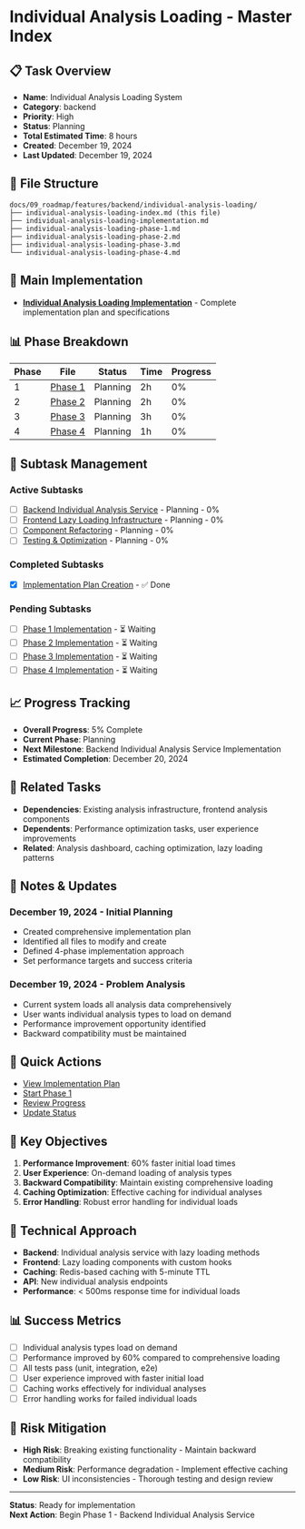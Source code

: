 # Individual Analysis Loading - Master Index

## 📋 Task Overview
- **Name**: Individual Analysis Loading System
- **Category**: backend
- **Priority**: High
- **Status**: Planning
- **Total Estimated Time**: 8 hours
- **Created**: December 19, 2024
- **Last Updated**: December 19, 2024

## 📁 File Structure
```
docs/09_roadmap/features/backend/individual-analysis-loading/
├── individual-analysis-loading-index.md (this file)
├── individual-analysis-loading-implementation.md
├── individual-analysis-loading-phase-1.md
├── individual-analysis-loading-phase-2.md
├── individual-analysis-loading-phase-3.md
└── individual-analysis-loading-phase-4.md
```

## 🎯 Main Implementation
- **[Individual Analysis Loading Implementation](./individual-analysis-loading-implementation.md)** - Complete implementation plan and specifications

## 📊 Phase Breakdown
| Phase | File | Status | Time | Progress |
|-------|------|--------|------|----------|
| 1 | [Phase 1](./individual-analysis-loading-phase-1.md) | Planning | 2h | 0% |
| 2 | [Phase 2](./individual-analysis-loading-phase-2.md) | Planning | 2h | 0% |
| 3 | [Phase 3](./individual-analysis-loading-phase-3.md) | Planning | 3h | 0% |
| 4 | [Phase 4](./individual-analysis-loading-phase-4.md) | Planning | 1h | 0% |

## 🔄 Subtask Management
### Active Subtasks
- [ ] [Backend Individual Analysis Service](./individual-analysis-loading-phase-1.md) - Planning - 0%
- [ ] [Frontend Lazy Loading Infrastructure](./individual-analysis-loading-phase-2.md) - Planning - 0%
- [ ] [Component Refactoring](./individual-analysis-loading-phase-3.md) - Planning - 0%
- [ ] [Testing & Optimization](./individual-analysis-loading-phase-4.md) - Planning - 0%

### Completed Subtasks
- [x] [Implementation Plan Creation](./individual-analysis-loading-implementation.md) - ✅ Done

### Pending Subtasks
- [ ] [Phase 1 Implementation](./individual-analysis-loading-phase-1.md) - ⏳ Waiting
- [ ] [Phase 2 Implementation](./individual-analysis-loading-phase-2.md) - ⏳ Waiting
- [ ] [Phase 3 Implementation](./individual-analysis-loading-phase-3.md) - ⏳ Waiting
- [ ] [Phase 4 Implementation](./individual-analysis-loading-phase-4.md) - ⏳ Waiting

## 📈 Progress Tracking
- **Overall Progress**: 5% Complete
- **Current Phase**: Planning
- **Next Milestone**: Backend Individual Analysis Service Implementation
- **Estimated Completion**: December 20, 2024

## 🔗 Related Tasks
- **Dependencies**: Existing analysis infrastructure, frontend analysis components
- **Dependents**: Performance optimization tasks, user experience improvements
- **Related**: Analysis dashboard, caching optimization, lazy loading patterns

## 📝 Notes & Updates
### December 19, 2024 - Initial Planning
- Created comprehensive implementation plan
- Identified all files to modify and create
- Defined 4-phase implementation approach
- Set performance targets and success criteria

### December 19, 2024 - Problem Analysis
- Current system loads all analysis data comprehensively
- User wants individual analysis types to load on demand
- Performance improvement opportunity identified
- Backward compatibility must be maintained

## 🚀 Quick Actions
- [View Implementation Plan](./individual-analysis-loading-implementation.md)
- [Start Phase 1](./individual-analysis-loading-phase-1.md)
- [Review Progress](#progress-tracking)
- [Update Status](#notes--updates)

## 🎯 Key Objectives
1. **Performance Improvement**: 60% faster initial load times
2. **User Experience**: On-demand loading of analysis types
3. **Backward Compatibility**: Maintain existing comprehensive loading
4. **Caching Optimization**: Effective caching for individual analyses
5. **Error Handling**: Robust error handling for individual loads

## 🔧 Technical Approach
- **Backend**: Individual analysis service with lazy loading methods
- **Frontend**: Lazy loading components with custom hooks
- **Caching**: Redis-based caching with 5-minute TTL
- **API**: New individual analysis endpoints
- **Performance**: < 500ms response time for individual loads

## 📊 Success Metrics
- [ ] Individual analysis types load on demand
- [ ] Performance improved by 60% compared to comprehensive loading
- [ ] All tests pass (unit, integration, e2e)
- [ ] User experience improved with faster initial load
- [ ] Caching works effectively for individual analyses
- [ ] Error handling works for failed individual loads

## 🚨 Risk Mitigation
- **High Risk**: Breaking existing functionality - Maintain backward compatibility
- **Medium Risk**: Performance degradation - Implement effective caching
- **Low Risk**: UI inconsistencies - Thorough testing and design review

---

**Status**: Ready for implementation  
**Next Action**: Begin Phase 1 - Backend Individual Analysis Service 